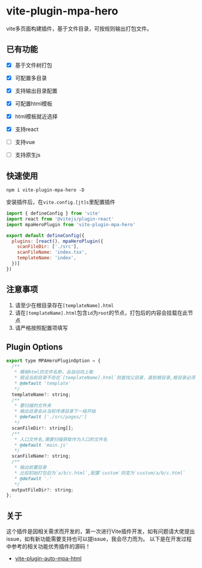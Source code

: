 # vite-plugin-mpa-hero
vite多页面构建插件，基于文件目录，可按规则输出打包文件。

## 已有功能

* [x] 基于文件树打包

* [x] 可配置多目录

* [x] 支持输出目录配置

* [x] 可配置html模板

* [x] html模板就近选择

* [x] 支持react

* [ ] 支持vue

* [ ] 支持原生js


## 快速使用

``` npm i vite-plugin-mpa-hero -D ```

安装插件后，在`vite.config.[jt]s`里配置插件

```javascript
import { defineConfig } from 'vite'
import react from '@vitejs/plugin-react'
import mpaHeroPlugin from 'vite-plugin-mpa-hero'

export default defineConfig({
  plugins: [react(), mpaHeroPlugin({
    scanFileDir: ['./src'],
    scanFileName: 'index.tsx',
    templateName: 'index',
  })]
})
```

## 注意事项

1. 请至少在根目录存在`[templateName].html`
2. 请在`[templateName].html`包含`id`为`root`的节点，打包后的内容会挂载在此节点
3. 请严格按照配置项填写

## Plugin Options

```javascript
export type MPAHeroPluginOption = {
  /**
   * 模板html的文件名称，会自动向上取
   * 假设当前目录不存在`[templateName].html`则查找父目录，直到根目录,根目录必须存在
   * @default 'template'
   */
  templateName?: string;
  /**
   * 要扫描的文件夹
   * 输出目录会从当前传递目录下一级开始
   * @default ['./src/pages/']
   */
  scanFileDir?: string[];
  /**
   * 入口文件名,需要扫描获取作为入口的文件名
   * @default 'main.js'
   */
  scanFileName?: string;
  /**
   * 输出前置目录
   * 比如初始打包后为`a/b/c.html`,配置`custom`则变为`custom/a/b/c.html`
   * @default '.'
   */
  outputFileDir?: string;
};
```

## 关于

这个插件是因相关需求而开发的，第一次进行Vite插件开发，如有问题请大佬提出issue，如有新功能需要支持也可以提issue，我会尽力而为。
以下是在开发过程中参考的相关功能优秀插件的源码！
* [vite-plugin-auto-mpa-html](https://github.com/iamspark1e/vite-plugin-auto-mpa-html)
